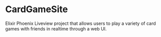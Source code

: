# CardGameSite

Elixir Phoenix Liveview project that allows users to play a variety of card games with friends in realtime through a web UI.
